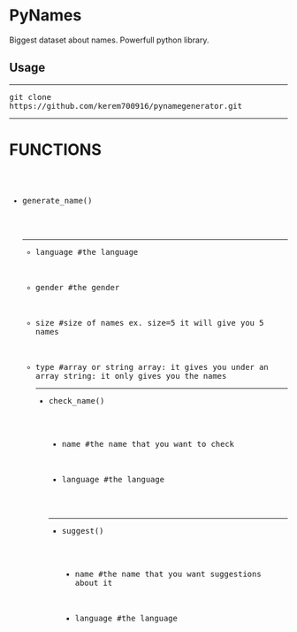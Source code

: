 # PyNames
Biggest dataset about names. Powerfull python library.
<h2>Usage</h2>
<hr>
<kbd>git clone https://github.com/kerem700916/pynamegenerator.git</kbd>
<hr>

# FUNCTIONS
<kbd>
  <ul>
    <br><br><br>
    <li>generate_name()</li>
    <br><br><br>
    <hr>
    <ul>
      <li>language #the language</li>
      <br><br><br>
      <li>gender #the gender</li>
      <br><br><br>
      <li>size #size of names ex. size=5 it will give you 5 names</li>
      <br><br><br>
      <li>type #array or string array: it gives you under an array string: it only gives you the names</li>
    <hr>
      <ul>
        <li>check_name()</li>
        <br><br><br>
        <ul>
          <li>name #the name that you want to check</li>
          <br><br><br>
          <li>language #the language</li>
          <br><br><br>
        </ul>
        <hr>
        <ul>
        <li>suggest()</li>
        <br><br><br>
        <ul>
          <li>name #the name that you want suggestions about it</li>
          <br><br><br>
          <li>language #the language</li>
          <br><br><br>
        </ul>
      </ul>
    </ul>
  </ul>
 </kbd>
